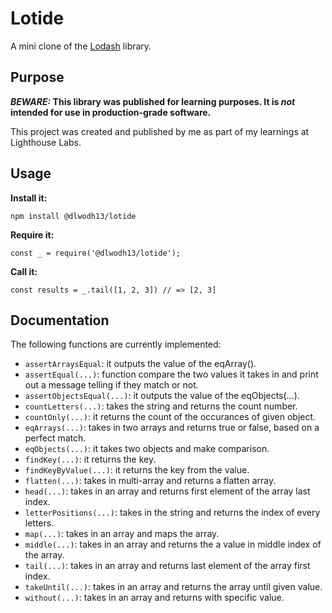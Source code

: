 # Lotide

A mini clone of the [Lodash](https://lodash.com) library.

## Purpose

**_BEWARE:_ This library was published for learning purposes. It is _not_ intended for use in production-grade software.**

This project was created and published by me as part of my learnings at Lighthouse Labs. 

## Usage

**Install it:**

`npm install @dlwodh13/lotide`

**Require it:**

`const _ = require('@dlwodh13/lotide');`

**Call it:**

`const results = _.tail([1, 2, 3]) // => [2, 3]`

## Documentation

The following functions are currently implemented:

* `assertArraysEqual`: it outputs the value of the eqArray().
* `assertEqual(...)`: function compare the two values it takes in and print out a message telling if they match or not.
* `assertObjectsEqual(...)`: it outputs the value of the eqObjects(...).
* `countLetters(...)`: takes the string and returns the count number.
* `countOnly(...)`: it returns the count of the occurances of given object.
* `eqArrays(...)`: takes in two arrays and returns true or false, based on a perfect match.
* `eqObjects(...)`: it takes two objects and make comparison. 
* `findKey(...)`: it returns the key.
* `findKeyByValue(...)`: it returns the key from the value. 
* `flatten(...)`: takes in multi-array and returns a flatten array.
* `head(...)`: takes in an array and returns first element of the array last index.
* `letterPositions(...)`: takes in the string and returns the index of every letters.
* `map(...)`: takes in an array and maps the array.
* `middle(...)`: takes in an array and returns the a value in middle index of the array.
* `tail(...)`: takes in an array and returns last element of the array first index.
* `takeUntil(...)`: takes in an array and returns the array until given value.
* `without(...)`: takes in an array and returns with specific value.




